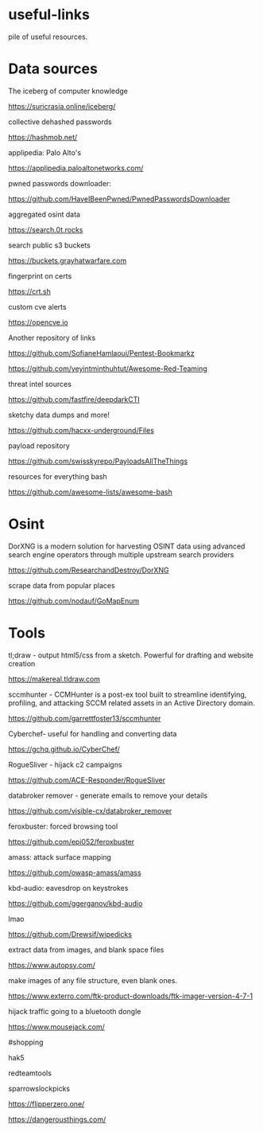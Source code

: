 # useful-links
pile of useful resources. 


# Data sources

The iceberg of computer knowledge

https://suricrasia.online/iceberg/

collective dehashed passwords

https://hashmob.net/

applipedia: Palo Alto's 

https://applipedia.paloaltonetworks.com/

pwned passwords downloader:

https://github.com/HaveIBeenPwned/PwnedPasswordsDownloader

aggregated osint data

https://search.0t.rocks

search public s3 buckets

https://buckets.grayhatwarfare.com

fingerprint on certs

https://crt.sh

custom cve alerts

https://opencve.io

Another repository of links

https://github.com/SofianeHamlaoui/Pentest-Bookmarkz

https://github.com/yeyintminthuhtut/Awesome-Red-Teaming


threat intel sources

https://github.com/fastfire/deepdarkCTI

sketchy data dumps and more!

https://github.com/hacxx-underground/Files


payload repository

https://github.com/swisskyrepo/PayloadsAllTheThings

resources for everything bash

https://github.com/awesome-lists/awesome-bash

# Osint
DorXNG is a modern solution for harvesting OSINT data using advanced search engine operators through multiple upstream search providers

https://github.com/ResearchandDestroy/DorXNG

scrape data from popular places

https://github.com/nodauf/GoMapEnum

# Tools
tl;draw - output html5/css from a sketch. Powerful for drafting and website creation

https://makereal.tldraw.com

sccmhunter - CCMHunter is a post-ex tool built to streamline identifying, profiling, and attacking SCCM related assets in an Active Directory domain.

https://github.com/garrettfoster13/sccmhunter

Cyberchef- useful for handling and converting data

https://gchq.github.io/CyberChef/

RogueSliver - hijack c2 campaigns

https://github.com/ACE-Responder/RogueSliver

databroker remover - generate emails to remove your details 

https://github.com/visible-cx/databroker_remover

feroxbuster: forced browsing tool

https://github.com/epi052/feroxbuster

amass: attack surface mapping

https://github.com/owasp-amass/amass

kbd-audio: eavesdrop on keystrokes

https://github.com/ggerganov/kbd-audio

lmao

https://github.com/Drewsif/wipedicks

extract data from images, and blank space files

https://www.autopsy.com/

make images of any file structure, even blank ones. 

https://www.exterro.com/ftk-product-downloads/ftk-imager-version-4-7-1

hijack traffic going to a bluetooth dongle

https://www.mousejack.com/


#shopping

hak5

redteamtools

sparrowslockpicks

https://flipperzero.one/

https://dangerousthings.com/
